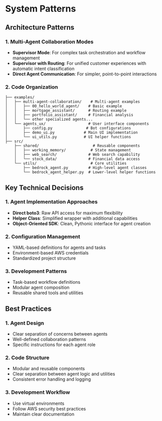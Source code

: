 # System Patterns

## Architecture Patterns

### 1. Multi-Agent Collaboration Modes
- **Supervisor Mode**: For complex task orchestration and workflow management
- **Supervisor with Routing**: For unified customer experiences with automatic intent classification
- **Direct Agent Communication**: For simpler, point-to-point interactions

### 2. Code Organization
```
├── examples/
│   ├── multi-agent-collaboration/    # Multi-agent examples
│   │   ├── 00_hello_world_agent/    # Basic example
│   │   ├── mortgage_assistant/      # Routing example
│   │   ├── portfolio_assistant/     # Financial analysis
│   │   └── other specialized agents...
│   └── agents_ux/                   # User interface components
│       ├── config.py               # Bot configurations
│       ├── demo_ui.py             # Main UI implementation
│       └── ui_utils.py            # UI helper functions
├── src/
    ├── shared/                        # Reusable components
    │   ├── working_memory/           # State management
    │   ├── web_search/              # Web search capability
    │   └── stock_data/              # Financial data access
    └── utils/                        # Core utilities
        ├── bedrock_agent.py         # High-level agent classes
        └── bedrock_agent_helper.py  # Lower-level helper functions
```

## Key Technical Decisions

### 1. Agent Implementation Approaches
- **Direct boto3**: Raw API access for maximum flexibility
- **Helper Class**: Simplified wrapper with additional capabilities
- **Object-Oriented SDK**: Clean, Pythonic interface for agent creation

### 2. Configuration Management
- YAML-based definitions for agents and tasks
- Environment-based AWS credentials
- Standardized project structure

### 3. Development Patterns
- Task-based workflow definitions
- Modular agent composition
- Reusable shared tools and utilities

## Best Practices

### 1. Agent Design
- Clear separation of concerns between agents
- Well-defined collaboration patterns
- Specific instructions for each agent role

### 2. Code Structure
- Modular and reusable components
- Clear separation between agent logic and utilities
- Consistent error handling and logging

### 3. Development Workflow
- Use virtual environments
- Follow AWS security best practices
- Maintain clear documentation
